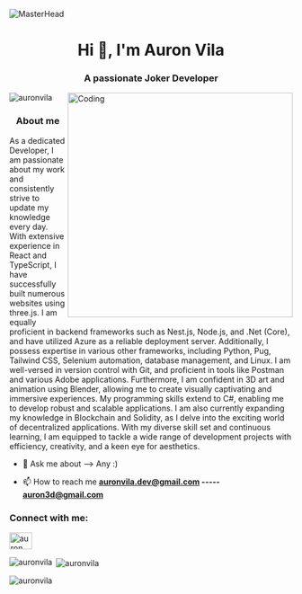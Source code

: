 ![MasterHead](https://th.bing.com/th/id/R.70a914d27d2edb57fe8349ce61da1f7d?rik=d2SOSAM%2fuz6egg&pid=ImgRaw&r=0)
<h1 align="center">Hi  👋,  I'm Auron Vila</h1> 
<h3 align="center">A passionate Joker Developer</h3>
<img align="right" alt="Coding" width="400" src="https://31.media.tumblr.com/4717a813263f471b0def42d70c835ad5/tumblr_mtw0ojDUCQ1ru39xmo1_500.gif">

<p align="left"> <img src="https://komarev.com/ghpvc/?username=auronvila&label=Profile%20views&color=0e75b6&style=flat" alt="auronvila" /> </p>



<h3 align="center">About me</h3>

<p align="left">As a dedicated Developer, I am passionate about my work and consistently strive to update my knowledge every day. With extensive experience in React and TypeScript, I have successfully built numerous websites using three.js. I am equally proficient in backend frameworks such as Nest.js, Node.js, and .Net (Core), and have utilized Azure as a reliable deployment server. Additionally, I possess expertise in various other frameworks, including Python, Pug, Tailwind CSS, Selenium automation, database management, and Linux. I am well-versed in version control with Git, and proficient in tools like Postman and various Adobe applications. Furthermore, I am confident in 3D art and animation using Blender, allowing me to create visually captivating and immersive experiences. My programming skills extend to C#, enabling me to develop robust and scalable applications. I am also currently expanding my knowledge in Blockchain and Solidity, as I delve into the exciting world of decentralized applications. With my diverse skill set and continuous learning, I am equipped to tackle a wide range of development projects with efficiency, creativity, and a keen eye for aesthetics.</p>


- 💬 Ask me about --> Any :)

- 📫 How to reach me **auronvila.dev@gmail.com ----- auron3d@gmail.com**

<h3 align="left">Connect with me:</h3>
<p align="left">
<a href="[https://linkedin.com/in/auron vila](https://www.linkedin.com/in/auron-vila/)" target="blank"><img align="center" src="https://raw.githubusercontent.com/rahuldkjain/github-profile-readme-generator/master/src/images/icons/Social/linked-in-alt.svg" alt="auron vila" height="30" width="40" /></a>
</p>


<p><img align="left" src="https://github-readme-stats.vercel.app/api/top-langs?username=auronvila&show_icons=true&locale=en&layout=compact" alt="auronvila" /></p>

<p>&nbsp;<img align="center" src="https://github-readme-stats.vercel.app/api?username=auronvila&show_icons=true&locale=en" alt="auronvila" /></p>

<p><img align="center" src="https://github-readme-streak-stats.herokuapp.com/?user=auronvila&" alt="auronvila" /></p>
